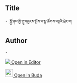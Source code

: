 ## Title
	- སྐྱོ་ཤས་ཀྱི་གླུ་དབྱངས་སྨོས་པ་སྣ་ཚོགས་པདྨའི་ཕྲེང་བ།

## Author
	- 



[<img src="https://img.icons8.com/color/25/000000/edit-property.png"> Open in Editor](http://editor.openpecha.org/P010621)

[<img width="25" src="https://library.bdrc.io/icons/BUDA-small.svg"> Open in Buda](https://library.bdrc.io/show/bdr:IE0OPP010621)
